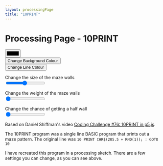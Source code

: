 ```yaml
---
layout: processingPage
title: "10PRINT"
---
```


<script type="text/javascript">
    function changeBGColour(id) {
        var pjs = Processing.getInstanceById(id);
        var rgb = document.getElementById('inputcolor').value;
        pjs.changeBGC(rgb);
    }
    function changeLineColour(id) {
        var pjs = Processing.getInstanceById(id);
        var rgb = document.getElementById('inputcolor').value;
        pjs.changeLineC(rgb);
    }
    function changeSize(id) {
        console.log("size changed to " + id)
        var pjs = Processing.getInstanceById(id);
        var len = document.getElementById('inputnum').value;
        pjs.changeSize(len);
    }
    function changeWeight(id) {
        var pjs = Processing.getInstanceById(id);
        var len = document.getElementById('inputweight').value;
        pjs.changeWeight(len);
    }
    function changeChance(id) {
        var pjs = Processing.getInstanceById(id);
        var len = document.getElementById('inputchance').value;
        pjs.changeHalfChance(len);
    }
</script>

<h1>Processing Page - 10PRINT</h1>


<canvas id="sketch" data-processing-sources="10print.pde"></canvas>

<p>
    <input type="color" value="000000" id="inputcolor"/><br>
    <button onclick="changeBGColour('sketch')">Change Background Colour</button><br>
    <button onclick="changeLineColour('sketch')">Change Line Colour</button>
</p>

<p>Change the size of the maze walls<br>
    <input type="range" min="4" max="100" value="50" onclick="changeSize('sketch')" id="inputnum"/>
</p>

<p>Change the weight of the maze walls<br>
    <input type="range" min="1" max="100" value="1" onclick="changeWeight('sketch')" id="inputweight"/>
</p>

<p>Change the chance of getting a half wall<br>
    <input type="range" min="0" max="100" value="0" onclick="changeChance('sketch')" id="inputchance"/>
</p>

<p>Based on Daniel Shiffman's video <a href="https://www.youtube.com/watch?v=bEyTZ5ZZxZs">Coding Challenge #76: 10PRINT in p5.js</a>.</p>

<p>The 10PRINT program was a single line BASIC program that prints out a maze pattern. The original line was <code>10 PRINT CHR$(205.5 + RND(1)); : GOTO 10</code></p>
<p>I have recreated this program in a processing sketch. There are a few settings you can change, as you can see above.</p>
